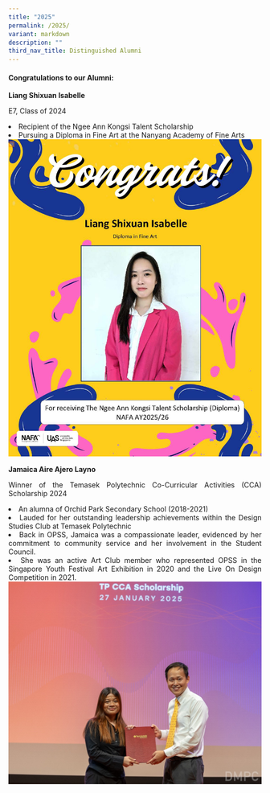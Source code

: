 ```yaml
---
title: "2025"
permalink: /2025/
variant: markdown
description: ""
third_nav_title: Distinguished Alumni
---
```

<div align="justify">

<h4>Congratulations to our Alumni:</h4>
	
<p><strong>Liang Shixuan Isabelle</strong></p>
<p>E7, Class of 2024</p>
<li>Recipient of the Ngee Ann Kongsi Talent Scholarship</li>
<li>Pursuing a Diploma in Fine Art at the Nanyang Academy of Fine Arts</li>
<img src="/images/Achievements/Alumni/Isabelle_Liang.jpg">
<br>
<p><strong>Jamaica Aire Ajero Layno</strong></p>
<p>Winner of the Temasek Polytechnic Co-Curricular Activities (CCA) Scholarship 2024</p>
<li>An alumna of Orchid Park Secondary School (2018-2021)</li>
<li>Lauded for her outstanding leadership achievements within the Design Studies Club at Temasek Polytechnic</li>
<li>Back in OPSS, Jamaica was a compassionate leader, evidenced by her commitment to community service and her involvement in the Student Council.</li>
<li>She was an active Art Club member who represented OPSS in the Singapore Youth Festival Art Exhibition in 2020 and the Live On Design Competition in 2021.</li>
<img src="/images/Achievements/Alumni/Jamaica.jpg">
	
</div>